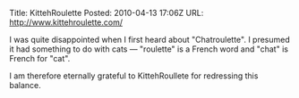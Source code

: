 Title: KittehRoulette
Posted: 2010-04-13 17:06Z
URL: http://www.kittehroulette.com/

I was quite disappointed when I first heard about "Chatroulette". I presumed it had something to do with cats &mdash; "roulette" is a French word and "chat" is French for "cat".

I am therefore eternally grateful to KittehRoullete for redressing this balance.